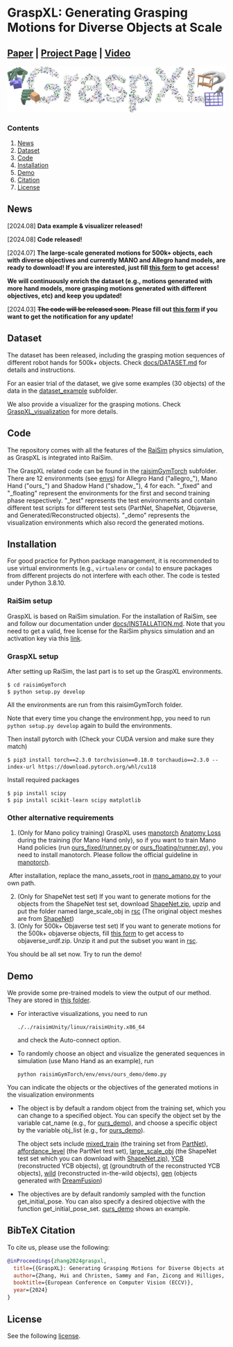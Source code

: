 # GraspXL: Generating Grasping Motions for Diverse Objects at Scale

## [Paper](https://arxiv.org/pdf/2403.19649.pdf) | [Project Page](https://eth-ait.github.io/graspxl/) | [Video](https://youtu.be/0-dRbxmX2PI)

<img src="/tease_more.jpg" /> 

### Contents

1. [News](#News)
2. [Dataset](#Dataset)
3. [Code](#Code)
4. [Installation](#installation)
5. [Demo](#Demo)
6. [Citation](#citation)
7. [License](#license)

## News
[2024.08] **Data example & visualizer released!**

[2024.08] **Code released!**

[2024.07] **The large-scale generated motions for 500k+ objects, each with diverse objectives and currently MANO and Allegro hand models, are ready to download! If you are interested, just fill [this form](https://forms.gle/dNwaGvtb4ppi1HZt5) to get access!**

**We will continuously enrich the dataset (e.g., motions generated with more hand models, more grasping motions generated with different objectives, etc) and keep you updated!**

[2024.03] **~~The code will be released soon.~~ Please fill out [this form](https://forms.gle/dNwaGvtb4ppi1HZt5) if you want to get the notification for any update!**



## Dataset
The dataset has been released, including the grasping motion sequences of different robot hands for 500k+ objects. Check [docs/DATASET.md](./docs/DATASET.md) for details and instructions. 

For an easier trial of the dataset, we give some examples (30 objects) of the data in the [dataset_example](./dataset_example) subfolder.

We also provide a visualizer for the grasping motions. Check [GraspXL_visualization](https://github.com/zdchan/GraspXL_visualization) for more details.



## Code

The repository comes with all the features of the [RaiSim](https://raisim.com/) physics simulation, as GraspXL is integrated into RaiSim.

The GraspXL related code can be found in the [raisimGymTorch](./raisimGymTorch) subfolder. There are 12 environments (see [envs](./raisimGymTorch/raisimGymTorch/env/envs/)) for Allegro Hand ("allegro\_"), Mano Hand ("ours\_") and Shadow Hand ("shadow\_"), 4 for each. "\_fixed" and "\_floating" represent the environments for the first and second training phase respectively. "\_test" represents the test environments and contain different test scripts for different test sets (PartNet, ShapeNet, Objaverse, and Generated/Reconstructed objects). "\_demo" represents the visualization environments which also record the generated motions.



## Installation


For good practice for Python package management, it is recommended to use virtual environments (e.g., `virtualenv` or `conda`) to ensure packages from different projects do not interfere with each other. The code is tested under Python 3.8.10.

### RaiSim setup

GraspXL is based on RaiSim simulation. For the installation of RaiSim, see and follow our documentation under [docs/INSTALLATION.md](./docs/INSTALLATION.md). Note that you need to get a valid, free license for the RaiSim physics simulation and an activation key via this [link](https://docs.google.com/forms/d/e/1FAIpQLSc1FjnRj4BV9xSTgrrRH-GMDsio_Um4DmD0Yt12MLNAFKm12Q/viewform). 

### GraspXL setup

After setting up RaiSim, the last part is to set up the GraspXL environments.

```
$ cd raisimGymTorch 
$ python setup.py develop
```

All the environments are run from this raisimGymTorch folder. 

Note that every time you change the environment.hpp, you need to run `python setup.py develop` again to build the environments.

Then install pytorch with (Check your CUDA version and make sure they match)

```
$ pip3 install torch==2.3.0 torchvision==0.18.0 torchaudio==2.3.0 --index-url https://download.pytorch.org/whl/cu118
```

Install required packages

```
$ pip install scipy
$ pip install scikit-learn scipy matplotlib
```

### Other alternative requirements

1. (Only for Mano policy training) GraspXL uses [manotorch](https://github.com/lixiny/manotorch) [Anatomy Loss](https://github.com/lixiny/manotorch#anatomy-loss) during the training (for Mano Hand only), so if you want to train Mano Hand policies (run [ours_fixed/runner.py](./raisimGymTorch/raisimGymTorch/env/envs/ours_fixed/runner.py) or [ours_floating/runner.py](./raisimGymTorch/raisimGymTorch/env/envs/ours_floating/runner.py)), you need to install manotorch. Please follow the official guideline in [manotorch](https://github.com/lixiny/manotorch).

​	After installation, replace the mano_assets_root in [mano_amano.py](https://github.com/zdchan/GraspXL/blob/1e239242082ec2bae9b9eddb4895f9f4f1d640af/raisimGymTorch/raisimGymTorch/helper/mano_amano.py#L10-L13) to your own path.

2. (Only for ShapeNet test set) If you want to generate motions for the objects from the ShapeNet test set, download [ShapeNet.zip](https://1drv.ms/u/s!ArIwHmrYW4HkoO0tm1D48rVudC4Bnw?e=DyEtsL), upzip and put the folder named large_scale_obj in [rsc](./rsc) (The original object meshes are from [ShapeNet](https://www.shapenet.org/))
3. (Only for 500k+ Objaverse test set) If you want to generate motions for the 500k+ objaverse objects, fill [this form](https://forms.gle/dNwaGvtb4ppi1HZt5) to get access to objaverse_urdf.zip. Unzip it and put the subset you want in [rsc](./rsc).

You should be all set now. Try to run the demo!



## Demo

We provide some pre-trained models to view the output of our method. They are stored in [this folder](./raisimGymTorch/data_all/). 

+ For interactive visualizations, you need to run

  ```Shell
  ./../raisimUnity/linux/raisimUnity.x86_64
  ```

  and check the Auto-connect option.

+ To randomly choose an object and visualize the generated sequences in simulation (use Mano Hand as an example), run

  ```Shell
  python raisimGymTorch/env/envs/ours_demo/demo.py
  ```

You can indicate the objects or the objectives of the generated motions in the visualization environments

+ The object is by default a random object from the training set, which you can change to a specified object. You can specify the object set by the variable cat_name (e.g., for [ours_demo](https://github.com/zdchan/GraspXL/blob/1e239242082ec2bae9b9eddb4895f9f4f1d640af/raisimGymTorch/raisimGymTorch/env/envs/ours_demo/demo.py#L76)), and choose a specific object by the variable obj_list (e.g., for [ours_demo](https://github.com/zdchan/GraspXL/blob/1e239242082ec2bae9b9eddb4895f9f4f1d640af/raisimGymTorch/raisimGymTorch/env/envs/ours_demo/demo.py#L90)). 

  The object sets include [mixed_train](./rsc/mixed_train) (the training set from [PartNet](https://partnet.cs.stanford.edu/)), [affordance_level](./rsc/affordance_level) (the PartNet test set), [large_scale_obj](./rsc/large_scale_obj) (the ShapeNet test set which you can download with [ShapeNet.zip](https://1drv.ms/u/s!ArIwHmrYW4HkoO0tm1D48rVudC4Bnw?e=DyEtsL)),  [YCB](./rsc/YCB) (reconstructed YCB objects), [gt](./rsc/gt) (groundtruth of the reconstructed YCB objects), [wild](./rsc/wild) (reconstructed in-the-wild objects), [gen](./rsc/gen) (objects generated with [DreamFusion](https://dreamfusion3d.github.io/))

+ The objectives are by default randomly sampled with the function get_initial_pose. You can also specify a desired objective with the function get_initial_pose_set.  [ours_demo](https://github.com/zdchan/GraspXL/blob/1e239242082ec2bae9b9eddb4895f9f4f1d640af/raisimGymTorch/raisimGymTorch/env/envs/ours_demo/demo.py#L198-L201) shows an example.



## BibTeX Citation

To cite us, please use the following:

```bibtex
@inProceedings{zhang2024graspxl,
  title={{GraspXL}: Generating Grasping Motions for Diverse Objects at Scale},
  author={Zhang, Hui and Christen, Sammy and Fan, Zicong and Hilliges, Otmar and Song, Jie},
  booktitle={European Conference on Computer Vision (ECCV)},
  year={2024}
}
```



## License

See the following [license](LICENSE.md).
